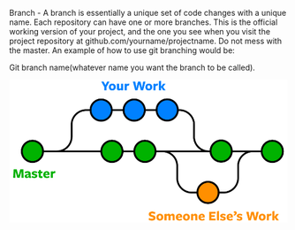 Branch - A branch is essentially a unique set of code changes with a unique name. Each repository can have one or more branches.
This is the official working version of your project, and the one you see when you visit the project repository at github.com/yourname/projectname. 
Do not mess with the master. An example of how to use git branching would be:

Git branch name(whatever name you want the branch to be called).

![img.png](branch.png)